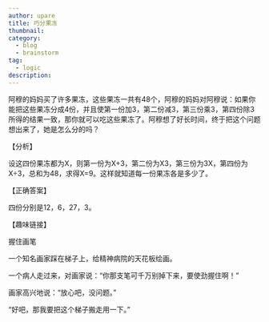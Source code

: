 ```yaml
---
author: upare
title: 巧分果冻
thumbnail:
category:
  - blog
  - brainstorm
tag:
  - logic
description: 
---
```

阿穆的妈妈买了许多果冻，这些果冻一共有48个，阿穆的妈妈对阿穆说：如果你能把这些果冻分成4份，并且使第一份加3，第二份减3，第三份乘3，第四份除3所得的结果一致，那你就可以吃这些果冻了。阿穆想了好长时间，终于把这个问题想出来了，她是怎么分的吗？

【分析】

设这四份果冻都为X，则第一份为X+3，第二份为X3，第三份为3X，第四份为X÷3，总和为48，求得X=9。这样就知道每一份果冻各是多少了。

【正确答案】

四份分别是12，6，27，3。

【趣味链接】

握住画笔

一个知名画家踩在梯子上，给精神病院的天花板绘画。

一个病人走过来，对画家说：“你那支笔可千万别掉下来，要使劲握住啊！”

画家高兴地说：“放心吧，没问题。”

“好吧，那我要把这个梯子搬走用一下。”